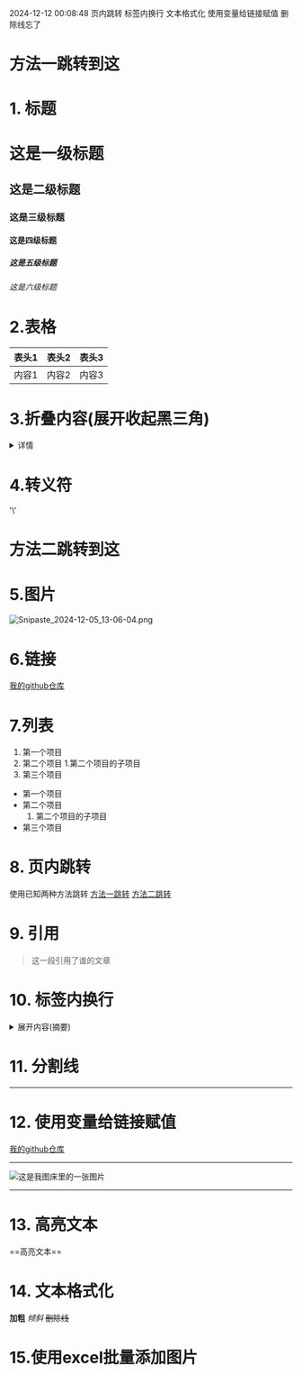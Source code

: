 2024-12-12 00:08:48
页内跳转
标签内换行
文本格式化
使用变量给链接赋值
删除线忘了







<h1 id='1'>方法一跳转到这</h1>

# 1. 标题
# 这是一级标题
## 这是二级标题
### 这是三级标题
#### 这是四级标题
##### 这是五级标题
###### 这是六级标题

# 2.表格
 |表头1|表头2|表头3|
 |:-|:-:|-:|
 |内容1|内容2|内容3|

# 3.折叠内容(展开收起黑三角)

<details><summary>详情</summary>详情内容</details>

# 4.转义符
'\\'
# <span id='2'>方法二跳转到这</span>
# 5.图片
![Snipaste_2024-12-05_13-06-04.png](https://6f124247.cloudflare-imgbed-7p1.pages.dev/file/Snipaste_2024-12-05_13-06-04.png)
# 6.链接
[我的github仓库](https://github.com/k1e2q3i4n5g6?tab=repositories)
# 7.列表
1. 第一个项目
2. 第二个项目
    1.第二个项目的子项目
3. 第三个项目

- 第一个项目
- 第二个项目
    1. 第二个项目的子项目  
- 第三个项目   
# 8. 页内跳转
使用已知两种方法跳转
[方法一跳转](#1)
[方法二跳转](#2)
# 9. 引用
>这一段引用了谁的文章
>

# 10. 标签内换行
<details>
<summary>展开内容(摘要)</summary>

- <details>
    <summary>展开内容(摘要)</summary>

    在这里<br>换行</br>
    
  </details>

</details>

# 11. 分割线
***
# 12. 使用变量给链接赋值
[我的github仓库][github]
***
![这是我图床里的一张图片][image]

[github]: https://github.com/k1e2q3i4n5g6
[image]: https://6f124247.cloudflare-imgbed-7p1.pages.dev/file/Snipaste_2024-12-05_13-06-04.png

---
# 13. 高亮文本
==高亮文本==


# 14. 文本格式化
**加粗**
_倾斜_
~~删除线~~

# 15.使用excel批量添加图片
